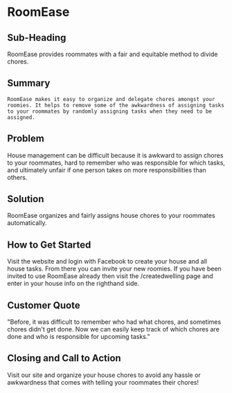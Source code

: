 # RoomEase #

## Sub-Heading ##
  RoomEase provides roommates with a fair and equitable method to divide chores.

## Summary ##
    RoomEase makes it easy to organize and delegate chores amongst your roomies. It helps to remove some of the awkwardness of assigning tasks to your roommates by randomly assigning tasks when they need to be assigned.

## Problem ##
  House management can be difficult because it is awkward to assign chores to your roommates, hard to remember who was responsible for which tasks, and ultimately unfair if one person takes on more responsibilities than others.

## Solution ##
RoomEase organizes and fairly assigns house chores to your roommates automatically.

## How to Get Started ##
  Visit the website and login with Facebook to create your house and all house tasks. From there you can invite your new roomies. If you have been invited to use RoomEase already then visit the /createdwelling page and enter in your house info on the righthand side.

## Customer Quote ##
  "Before, it was difficult to remember who had what chores, and sometimes chores didn't get done. Now we can easily keep track of which chores are done and who is responsible for upcoming tasks."

## Closing and Call to Action ##
  Visit our site and organize your house chores to avoid any hassle or awkwardness that comes with telling your roommates their chores!
